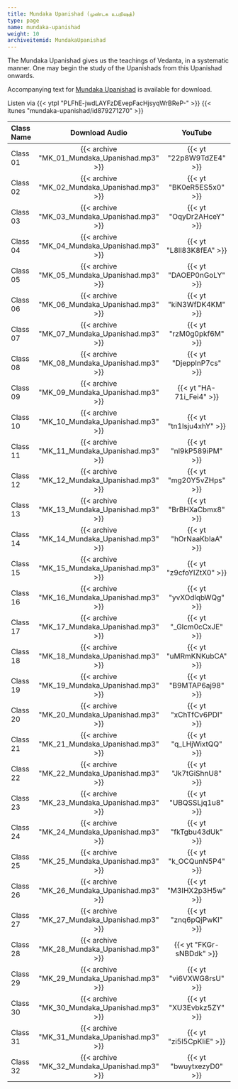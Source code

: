 ```yaml
---
title: Mundaka Upanishad (முண்டக உபநிஷத்)
type: page
name: mundaka-upanishad
weight: 10
archiveitemid: MundakaUpanishad
---
```


The Mundaka Upanishad gives us the teachings of Vedanta, in a systematic manner. One may begin the study of the Upanishads from this Upanishad onwards.

Accompanying text for [Mundaka Upanishad](https://media.poornalayam.org/download/UpanishadsTamil/02_Mundaka_Upanishad.pdf) is available for download.

Listen via {{< ytpl "PLFhE-jwdLAYFzDEvepFacHjsyqWrBReP-" >}} {{< itunes "mundaka-upanishad/id879271270" >}}

Class Name | Download Audio | YouTube
:---|:---:|:---:
Class 01 | {{< archive "MK_01_Mundaka_Upanishad.mp3" >}} | {{< yt "22p8W9TdZE4" >}}
Class 02 | {{< archive "MK_02_Mundaka_Upanishad.mp3" >}} | {{< yt "BK0eR5ES5x0" >}}
Class 03 | {{< archive "MK_03_Mundaka_Upanishad.mp3" >}} | {{< yt "OqyDr2AHceY" >}}
Class 04 | {{< archive "MK_04_Mundaka_Upanishad.mp3" >}} | {{< yt "L8ll83K8fEA" >}}
Class 05 | {{< archive "MK_05_Mundaka_Upanishad.mp3" >}} | {{< yt "DAOEP0nGoLY" >}}
Class 06 | {{< archive "MK_06_Mundaka_Upanishad.mp3" >}} | {{< yt "kiN3WfDK4KM" >}}
Class 07 | {{< archive "MK_07_Mundaka_Upanishad.mp3" >}} | {{< yt "rzM0g0pkf6M" >}}
Class 08 | {{< archive "MK_08_Mundaka_Upanishad.mp3" >}} | {{< yt "DjepplnP7cs" >}}
Class 09 | {{< archive "MK_09_Mundaka_Upanishad.mp3" >}} | {{< yt "HA-71i_Fei4" >}}
Class 10 | {{< archive "MK_10_Mundaka_Upanishad.mp3" >}} | {{< yt "tn1lsju4xhY" >}}
Class 11 | {{< archive "MK_11_Mundaka_Upanishad.mp3" >}} | {{< yt "nl9kP589iPM" >}}
Class 12 | {{< archive "MK_12_Mundaka_Upanishad.mp3" >}} | {{< yt "mg20Y5vZHps" >}}
Class 13 | {{< archive "MK_13_Mundaka_Upanishad.mp3" >}} | {{< yt "BrBHXaCbmx8" >}}
Class 14 | {{< archive "MK_14_Mundaka_Upanishad.mp3" >}} | {{< yt "hOrNaaKbIaA" >}}
Class 15 | {{< archive "MK_15_Mundaka_Upanishad.mp3" >}} | {{< yt "z9cfoYIZtX0" >}}
Class 16 | {{< archive "MK_16_Mundaka_Upanishad.mp3" >}} | {{< yt "yvXOdlqbWQg" >}}
Class 17 | {{< archive "MK_17_Mundaka_Upanishad.mp3" >}} | {{< yt "_Glcm0cCxJE" >}}
Class 18 | {{< archive "MK_18_Mundaka_Upanishad.mp3" >}} | {{< yt "uMRmKNKubCA" >}}
Class 19 | {{< archive "MK_19_Mundaka_Upanishad.mp3" >}} | {{< yt "B9MTAP6aj98" >}}
Class 20 | {{< archive "MK_20_Mundaka_Upanishad.mp3" >}} | {{< yt "xChTfCv6PDI" >}}
Class 21 | {{< archive "MK_21_Mundaka_Upanishad.mp3" >}} | {{< yt "q_LHjWixtQQ" >}}
Class 22 | {{< archive "MK_22_Mundaka_Upanishad.mp3" >}} | {{< yt "Jk7tGiShnU8" >}}
Class 23 | {{< archive "MK_23_Mundaka_Upanishad.mp3" >}} | {{< yt "UBQSSLjq1u8" >}}
Class 24 | {{< archive "MK_24_Mundaka_Upanishad.mp3" >}} | {{< yt "fkTgbu43dUk" >}}
Class 25 | {{< archive "MK_25_Mundaka_Upanishad.mp3" >}} | {{< yt "k_OCQunN5P4" >}}
Class 26 | {{< archive "MK_26_Mundaka_Upanishad.mp3" >}} | {{< yt "M3IHX2p3H5w" >}}
Class 27 | {{< archive "MK_27_Mundaka_Upanishad.mp3" >}} | {{< yt "znq6pQjPwKI" >}}
Class 28 | {{< archive "MK_28_Mundaka_Upanishad.mp3" >}} | {{< yt "FKGr-sNBDdk" >}}
Class 29 | {{< archive "MK_29_Mundaka_Upanishad.mp3" >}} | {{< yt "vi6VXWG8rsU" >}}
Class 30 | {{< archive "MK_30_Mundaka_Upanishad.mp3" >}} | {{< yt "XU3Evbkz5ZY" >}}
Class 31 | {{< archive "MK_31_Mundaka_Upanishad.mp3" >}} | {{< yt "zi5l5CpKIiE" >}}
Class 32 | {{< archive "MK_32_Mundaka_Upanishad.mp3" >}} | {{< yt "bwuytxezyD0" >}}